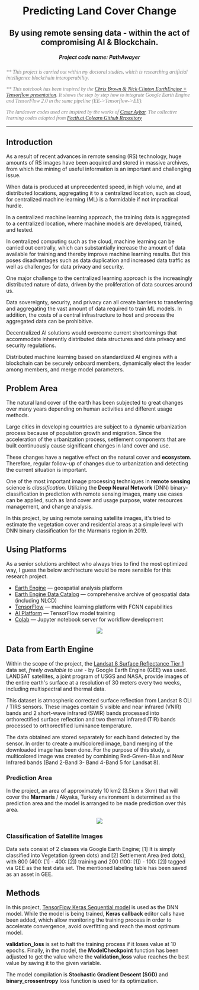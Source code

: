 <center>
<h1><b>Predicting Land Cover Change</b></h1>
<h2>By using remote sensing data - within the act of compromising AI & Blockchain.</h2>
<h5>Project code name: <b>PathAwayer</b></h5>

</center>
<p><font face="cambria" color="gray"><i>** This project is carried out within my doctoral studies, which is researching artificial intelligence blockchain interoperability.</i></font></p>

<font face="cambria" color="gray"><i>** This notebook has been inspired by the [Chris Brown & Nick Clinton EarthEngine + Tensorflow presentation](https://www.youtube.com/watch?v=w-1xfF0IaeU). It shows the step by step how to integrate Google Earth Engine and TensorFlow 2.0 in the same pipeline (EE->Tensorflow->EE).
  
The landcover codes used are inspired by the works of [Cesar Aybar](https://csaybar.github.io/).
The collective learning codes adapted from [Fecth.ai Colearn Github Repository](https://github.com/fetchai/colearn/) 
 </i></font>

---

<h2>Introduction</h2>
<p>As a result of recent advances in remote sensing (RS) technology, huge amounts of RS images have been acquired and stored in massive archives, from which the mining of useful information is an important and challenging issue.

When data is produced at unprecedented speed, in high volume, and at distributed locations, aggregating it to a centralized location, such as cloud, for centralized machine learning (ML) is a formidable if not impractical hurdle.

In a centralized machine learning approach, the training data is aggregated to a centralized location, where machine models are developed, trained, and tested. 

In centralized computing such as the cloud, machine learning can be carried out centrally, which can substantially increase the amount of data available for training and thereby improve machine learning results. But this poses disadvantages such as data duplication and increased data traffic as well as challenges for data privacy and security.

One major challenge to the centralized learning approach is the increasingly distributed nature of data, driven by the proliferation of data sources around us. 

Data sovereignty, security, and privacy can all create barriers to transferring and aggregating the vast amount of data required to train ML models. In addition, the costs of a central infrastructure to host and process the aggregated data can be prohibitive.

Decentralized AI solutions would overcome current shortcomings that accommodate inherently distributed data structures and data privacy and security regulations.

Distributed machine learning based on standardized AI engines with a blockchain can be securely onboard members, dynamically elect the leader among members, and merge model parameters.

</p>

<h2>Problem Area</h2>
<p>The natural land cover of the earth has been subjected to great changes over many years depending on human activities and different usage methods.

Large cities in developing countries are subject to a dynamic urbanization process because of population growth and migration. Since the acceleration of the urbanization process, settlement components that are built continuously cause significant changes in land cover and use.

These changes have a negative effect on the natural cover and **ecosystem**. Therefore, regular follow-up of changes due to urbanization and detecting the current situation is important.

One of the most important image processing techniques in **remote sensing** science is *classification*. Utilizing the **Deep Neural Network** (DNN) binary-classification in prediction with remote sensing images, many use cases can be applied, such as land cover and usage purpose, water resources management, and change analysis.

In this project, by using remote sensing satellite images, it's tried to estimate the vegetation cover and residential areas at a simple level with DNN binary classification for the Marmaris region in 2019.
</p>
<h2>Using Platforms</h2>
<p>As a senior solutions architect who always tries to find the most optimized way, I guess the below architecture would be more sensible for this research project.</p>

*   [Earth Engine](https://earthengine.google.com/) — geospatial analysis platform
*   [Earth Engine Data Catalog](https://developers.google.com/earth-engine/datasets/) — comprehensive archive of geospatial data (including NLCD)
*   [TensorFlow](https://www.tensorflow.org/) — machine learning platform with FCNN capabilities
*   [AI Platform](https://cloud.google.com/ai-platform/) — TensorFlow model training
*   [Colab](http://colab.research.google.com/) — Jupyter notebook server for workflow development
<center>
<img src="https://miro.medium.com/max/3200/0*xVXtPYUw8h2bvd7M">
</center> 

<h2>Data from Earth Engine</h2>

Within the scope of the project, the [Landsat 8 Surface Reflectance Tier 1](https://developers.google.com/earth-engine/datasets/catalog/LANDSAT_LC08_C01_T1_SR) data set, *freely available to use* - by Google Earth Engine (GEE) was used.
LANDSAT satellites, a joint program of USGS and NASA, provide images of the entire earth's surface at a resolution of 30 meters every two weeks, including multispectral and thermal data.

This dataset is atmospheric corrected surface reflection from Landsat 8 OLI / TIRS sensors. These images contain 5 visible and near infrared (VNIR) bands and 2 short-wave infrared (SWIR) bands processed into orthorectified surface reflection and two thermal infrared (TIR) ​​bands processed to orthorectified luminance temperature.

The data obtained are stored separately for each band detected by the sensor. In order to create a multicolored image, band merging of the downloaded image has been done. For the purpose of this study, a multicolored image was created by combining Red-Green-Blue and Near Infrared bands (Band 2-Band 3- Band 4-Band 5 for Landsat 8).

<h3>Prediction Area</h3>

In the project, an area of approximately 10 km2 (3.5km x 3km) that will cover the **Marmaris** / Akyaka, Turkey environment is determined as the prediction area and the model is arranged to be made prediction over this area.


<center>
<img src="https://media-exp1.licdn.com/dms/image/C4D22AQHEl6i4NLL-Ng/feedshare-shrink_800/0/1619435849862?e=1623283200&v=beta&t=30ypGSa85v0plKJ8Z94kD26ykIHqYUwSSGw9XBmpSPU">
</center> 

<h3>Classification of Satellite Images</h3>

Data sets consist of 2 classes via Google Earth Engine; [1] It is simply classified into Vegetation (green dots) and [2] Settlement Area (red dots), with 800 (400: [1] - 400: [2]) training and 200 (100: [1]) - 100: [2]) tagged via GEE as the test data set. The mentioned labeling table has been saved as an asset in GEE.

<h2>Methods</h2>

In this project, [TensorFlow Keras Sequential model](https://www.tensorflow.org/guide/keras/sequential_model) is used as the DNN model.
While the model is being trained, **Keras callback** editor calls have been added, which allow monitoring the training process in order to accelerate convergence, avoid overfitting and reach the most optimum model.

**validation_loss** is set to halt the training process if it loses value at 10 epochs. Finally, in the model, the **ModelCheckpoint** function has been adjusted to get the value where the **validation_loss** value reaches the best value by saving it to the given variable.

The model compilation is **Stochastic Gradient Descent (SGD)** and **binary_crossentropy** loss function is used for its optimization.

